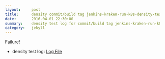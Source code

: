```yaml
---
layout:     post
title:      density commit/build tag jenkins-kraken-run-k8s-density-tests-21-3
date:       2016-04-01 22:30:00
summary:    density test log for commit/build tag jenkins-kraken-run-k8s-density-tests-21-3.
category:   jekyll
---
```


Failure!

- density test log: [Log File](http://s3-us-west-2.amazonaws.com/kraken-e2e-logs/density/jenkins-kraken-run-k8s-density-tests-21-3.log)
